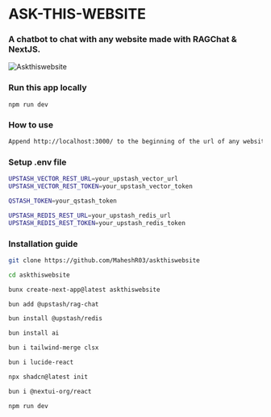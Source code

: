 # ASK-THIS-WEBSITE
<h3>A chatbot to chat with any website made with RAGChat & NextJS.</h3>

![Askthiswebsite](https://github.com/user-attachments/assets/04a6ce23-95a2-48e0-9b50-4ae09f06c136)

### Run this app locally

```shell
npm run dev
```

### How to use

```bash
Append http://localhost:3000/ to the beginning of the url of any website.
```

### Setup .env file

```bash
UPSTASH_VECTOR_REST_URL=your_upstash_vector_url
UPSTASH_VECTOR_REST_TOKEN=your_upstash_vector_token

QSTASH_TOKEN=your_qstash_token

UPSTASH_REDIS_REST_URL=your_upstash_redis_url
UPSTASH_REDIS_REST_TOKEN=your_upstash_redis_token
```

### Installation guide

```bash
git clone https://github.com/MaheshR03/askthiswebsite

cd askthiswebsite

bunx create-next-app@latest askthiswebsite

bun add @upstash/rag-chat

bun install @upstash/redis

bun install ai

bun i tailwind-merge clsx

bun i lucide-react

npx shadcn@latest init

bun i @nextui-org/react

npm run dev
```
